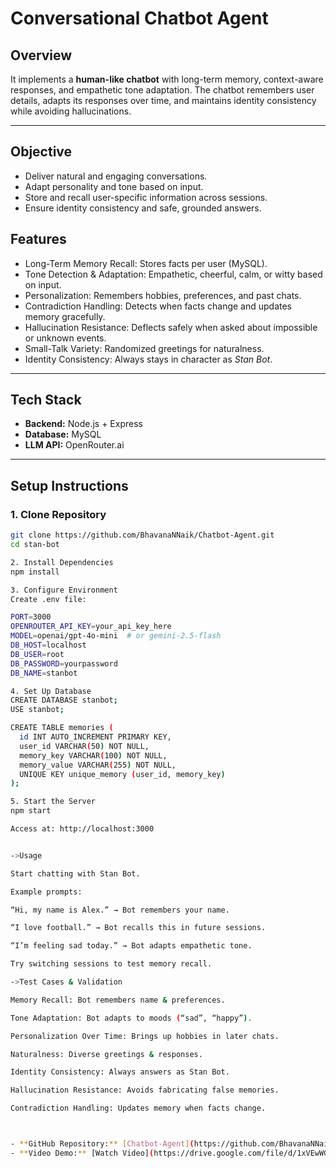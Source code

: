 # Conversational Chatbot Agent

## Overview   
It implements a **human-like chatbot** with long-term memory, context-aware responses, and empathetic tone adaptation. The chatbot remembers user details, adapts its responses over time, and maintains identity consistency while avoiding hallucinations.  

---

## Objective  
- Deliver natural and engaging conversations.  
- Adapt personality and tone based on input.  
- Store and recall user-specific information across sessions.  
- Ensure identity consistency and safe, grounded answers.  


## Features
- Long-Term Memory Recall: Stores facts per user (MySQL).
- Tone Detection & Adaptation: Empathetic, cheerful, calm, or witty based on input.
- Personalization: Remembers hobbies, preferences, and past chats.
- Contradiction Handling: Detects when facts change and updates memory gracefully.
- Hallucination Resistance: Deflects safely when asked about impossible or unknown events.
- Small-Talk Variety: Randomized greetings for naturalness.
- Identity Consistency: Always stays in character as *Stan Bot*.

---

## Tech Stack
- **Backend:** Node.js + Express  
- **Database:** MySQL
- **LLM API:** OpenRouter.ai
  

---

## Setup Instructions

### 1. Clone Repository  
```bash
git clone https://github.com/BhavanaNNaik/Chatbot-Agent.git
cd stan-bot

2. Install Dependencies
npm install

3. Configure Environment
Create .env file:

PORT=3000
OPENROUTER_API_KEY=your_api_key_here
MODEL=openai/gpt-4o-mini  # or gemini-2.5-flash
DB_HOST=localhost
DB_USER=root
DB_PASSWORD=yourpassword
DB_NAME=stanbot

4. Set Up Database
CREATE DATABASE stanbot;
USE stanbot;

CREATE TABLE memories (
  id INT AUTO_INCREMENT PRIMARY KEY,
  user_id VARCHAR(50) NOT NULL,
  memory_key VARCHAR(100) NOT NULL,
  memory_value VARCHAR(255) NOT NULL,
  UNIQUE KEY unique_memory (user_id, memory_key)
);

5. Start the Server
npm start

Access at: http://localhost:3000


->Usage

Start chatting with Stan Bot.

Example prompts:

“Hi, my name is Alex.” → Bot remembers your name.

“I love football.” → Bot recalls this in future sessions.

“I’m feeling sad today.” → Bot adapts empathetic tone.

Try switching sessions to test memory recall.

->Test Cases & Validation

Memory Recall: Bot remembers name & preferences.

Tone Adaptation: Bot adapts to moods (“sad”, “happy”).

Personalization Over Time: Brings up hobbies in later chats.

Naturalness: Diverse greetings & responses.

Identity Consistency: Always answers as Stan Bot.

Hallucination Resistance: Avoids fabricating false memories.

Contradiction Handling: Updates memory when facts change.



- **GitHub Repository:** [Chatbot-Agent](https://github.com/BhavanaNNaik/Chatbot-Agent)
- **Video Demo:** [Watch Video](https://drive.google.com/file/d/1xVEwWGr6AIbS-yDH8VRJQ8V2Umth8CfO/preview)

